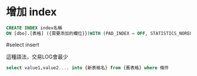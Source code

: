 # 增加 index

```sql
CREATE INDEX index名稱
ON [dbo].[表格] ({需要添加的欄位}})WITH (PAD_INDEX = OFF, STATISTICS_NORECOMPUTE = OFF, SORT_IN_TEMPDB = OFF, DROP_EXISTING = OFF, ONLINE = OFF, ALLOW_ROW_LOCKS = ON, ALLOW_PAGE_LOCKS = ON);

```

#select insert

這種語法，交易LOG會最少

```sql
select value1,value2.... into {新表格名} from {舊表格} where 條件
```